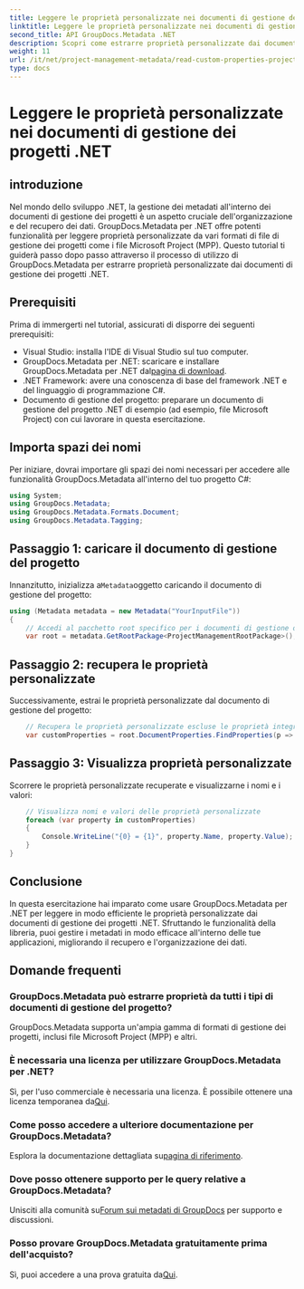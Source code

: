 ```yaml
---
title: Leggere le proprietà personalizzate nei documenti di gestione dei progetti .NET
linktitle: Leggere le proprietà personalizzate nei documenti di gestione dei progetti .NET
second_title: API GroupDocs.Metadata .NET
description: Scopri come estrarre proprietà personalizzate dai documenti di gestione dei progetti .NET utilizzando GroupDocs.Metadata per .NET. Migliora la gestione dei metadati.
weight: 11
url: /it/net/project-management-metadata/read-custom-properties-project-management-documents/
type: docs
---
```

# Leggere le proprietà personalizzate nei documenti di gestione dei progetti .NET

## introduzione
Nel mondo dello sviluppo .NET, la gestione dei metadati all'interno dei documenti di gestione dei progetti è un aspetto cruciale dell'organizzazione e del recupero dei dati. GroupDocs.Metadata per .NET offre potenti funzionalità per leggere proprietà personalizzate da vari formati di file di gestione dei progetti come i file Microsoft Project (MPP). Questo tutorial ti guiderà passo dopo passo attraverso il processo di utilizzo di GroupDocs.Metadata per estrarre proprietà personalizzate dai documenti di gestione dei progetti .NET.
## Prerequisiti
Prima di immergerti nel tutorial, assicurati di disporre dei seguenti prerequisiti:
- Visual Studio: installa l'IDE di Visual Studio sul tuo computer.
-  GroupDocs.Metadata per .NET: scaricare e installare GroupDocs.Metadata per .NET dal[pagina di download](https://releases.groupdocs.com/metadata/net/).
- .NET Framework: avere una conoscenza di base del framework .NET e del linguaggio di programmazione C#.
- Documento di gestione del progetto: preparare un documento di gestione del progetto .NET di esempio (ad esempio, file Microsoft Project) con cui lavorare in questa esercitazione.

## Importa spazi dei nomi
Per iniziare, dovrai importare gli spazi dei nomi necessari per accedere alle funzionalità GroupDocs.Metadata all'interno del tuo progetto C#:
```csharp
using System;
using GroupDocs.Metadata;
using GroupDocs.Metadata.Formats.Document;
using GroupDocs.Metadata.Tagging;
```
## Passaggio 1: caricare il documento di gestione del progetto
 Innanzitutto, inizializza a`Metadata`oggetto caricando il documento di gestione del progetto:
```csharp
using (Metadata metadata = new Metadata("YourInputFile"))
{
    // Accedi al pacchetto root specifico per i documenti di gestione dei progetti
    var root = metadata.GetRootPackage<ProjectManagementRootPackage>();
```
## Passaggio 2: recupera le proprietà personalizzate
Successivamente, estrai le proprietà personalizzate dal documento di gestione del progetto:
```csharp
    // Recupera le proprietà personalizzate escluse le proprietà integrate
    var customProperties = root.DocumentProperties.FindProperties(p => !p.Tags.Contains(Tags.Document.BuiltIn));
```
## Passaggio 3: Visualizza proprietà personalizzate
Scorrere le proprietà personalizzate recuperate e visualizzarne i nomi e i valori:
```csharp
    // Visualizza nomi e valori delle proprietà personalizzate
    foreach (var property in customProperties)
    {
        Console.WriteLine("{0} = {1}", property.Name, property.Value);
    }
}
```

## Conclusione
In questa esercitazione hai imparato come usare GroupDocs.Metadata per .NET per leggere in modo efficiente le proprietà personalizzate dai documenti di gestione dei progetti .NET. Sfruttando le funzionalità della libreria, puoi gestire i metadati in modo efficace all'interno delle tue applicazioni, migliorando il recupero e l'organizzazione dei dati.

## Domande frequenti
### GroupDocs.Metadata può estrarre proprietà da tutti i tipi di documenti di gestione del progetto?
GroupDocs.Metadata supporta un'ampia gamma di formati di gestione dei progetti, inclusi file Microsoft Project (MPP) e altri.
### È necessaria una licenza per utilizzare GroupDocs.Metadata per .NET?
 Sì, per l'uso commerciale è necessaria una licenza. È possibile ottenere una licenza temporanea da[Qui](https://purchase.groupdocs.com/temporary-license/).
### Come posso accedere a ulteriore documentazione per GroupDocs.Metadata?
 Esplora la documentazione dettagliata su[pagina di riferimento](https://tutorials.groupdocs.com/metadata/net/).
### Dove posso ottenere supporto per le query relative a GroupDocs.Metadata?
 Unisciti alla comunità su[Forum sui metadati di GroupDocs](https://forum.groupdocs.com/c/metadata/14) per supporto e discussioni.
### Posso provare GroupDocs.Metadata gratuitamente prima dell'acquisto?
 Sì, puoi accedere a una prova gratuita da[Qui](https://releases.groupdocs.com/).